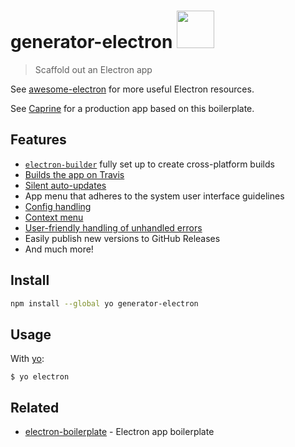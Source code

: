 # generator-electron <img src="app/templates/static/icon.png" width="60">

> Scaffold out an Electron app

See [awesome-electron](https://github.com/sindresorhus/awesome-electron) for more useful Electron resources.

See [Caprine](https://github.com/sindresorhus/caprine) for a production app based on this boilerplate.


## Features

- [`electron-builder`](https://www.electron.build) fully set up to create cross-platform builds
- [Builds the app on Travis](https://www.electron.build/multi-platform-build.html)
- [Silent auto-updates](https://www.electron.build/auto-update.html)
- App menu that adheres to the system user interface guidelines
- [Config handling](https://github.com/sindresorhus/electron-store)
- [Context menu](https://github.com/sindresorhus/electron-context-menu)
- [User-friendly handling of unhandled errors](https://github.com/sindresorhus/electron-unhandled)
- Easily publish new versions to GitHub Releases
- And much more!


## Install

```sh
npm install --global yo generator-electron
```


## Usage

With [yo](https://github.com/yeoman/yo):

```
$ yo electron
```


## Related

- [electron-boilerplate](https://github.com/sindresorhus/electron-boilerplate) - Electron app boilerplate
